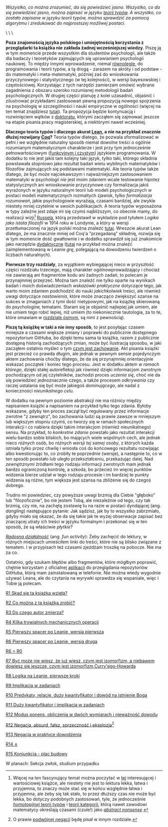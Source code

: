 *Wszystko, co można zrozumieć, da się powiedzieć jasno. Wszystko, co da się powiedzieć jasno, można
zapisać w języku [teorii typów](https://en.wikipedia.org/wiki/Type_theory). A wszystko, co zostało
zapisane w języku teorii typów, można sprawdzić za pomocą algorytmu i zredukować do najprostszej
możliwej postaci.*

\ 
\ 
\ 

**Poza znajomością języka polskiego i umiejętnością korzystania z przeglądarki ta książka nie
zakłada żadnej wcześniejszej wiedzy**. Piszę ją w tym momencie przede wszystkim dla studentów
psychologii, ale także dla badaczy i teoretyków zajmujących się uprawianiem psychologii naukowej. To
między innymi wprowadzenie, niemal
[równolegle](https://en.wikipedia.org/wiki/Everything_Everywhere_All_at_Once), do programowania i
teorii typów, a tą drogą - zarazem na skróty i od podstaw - do matematyki i meta-matematyki, później
zaś do wnioskowania przyczynowego i statystycznego (w tej kolejności), w wersji bayesowskiej i
częstościowej. Korzystając z tych narzędzi zamierzam omówić wybrane zagadnienia z obszaru szeroko
rozumianej metodologii badań psychologicznych. W drugiej części planuję z kolei uzasadnić, objaśnić
i zilustrować przykładami zastosowań pewną propozycją nowego spojrzenia na psychologię w
szczególności i nauki empiryczne w ogólności (więcej na ten temat znajdziesz
[tutaj](./rozdzialy/02_Cel.md)). Ta propozycja będzie kontynuacją i rozwinięciem wątków z
[doktoratu](./rozdzialy/praca_doktorska.pdf), którymi zacząłem się zajmować jeszcze na etapie
pisania pracy magisterskiej, a niektórymi nawet wcześniej.

**Dlaczego teoria typów i dlaczego akurat
[Lean](https://en.wikipedia.org/wiki/Lean_(proof_assistant)), a nie na przykład znacznie dłużej
rozwijany [Coq](https://en.wikipedia.org/wiki/Coq_(software))?** Teoria typów dlatego, że pozwala
sformalizować w pełni i we względnie naturalny sposób niemal dowolne treści o ogólnie rozumianym
matematycznym charakterze i jest przy tym jednocześnie pełnowartościowym ([funkcyjnym i
czystym](https://pl.wikipedia.org/wiki/Programowanie_funkcyjne)) językiem programowania. W dodatku
to nie jest jakiś tam kolejny taki język, tylko taki, którego składnia powstawała stopniowo jako
rezultat badań wielu wybitnych matematyków i filozofów zajmujących się podstawami matematyki. Ale
teoria typów także dlatego, że być może najciekawszym i najważniejszym zastosowaniem matematyki w
psychologii *nie* jest moim zdaniem wcale testowanie hipotez statystycznych ani wnioskowanie
przyczynowe czy formalizacja jakiś wyrażonych w języku naturalnym teorii lub modeli psychologicznych
w postaci modeli matematycznych rozmaitych zjawisk, tylko *formalizacja rozumowań*, jakie
psychologowie wyrażają, czasami bardziej, ale zwykle niestety mniej czytelnie w swoich
publikacjach. A teoria typów wyposażona w typy zależne jest zdaje mi się czymś najbliższym, co
obecnie mamy, do realizacji wizji[^2] [Russela](https://pl.wikipedia.org/wiki/Bertrand_Russell),
którą przedstawił w wykładzie pod tytułem *Logika jako istota filozofii* w 1914 roku w Londynie, a
który w wersji przetłumaczonej na język polski można znaleźć
[tutaj](file:///home/borys/Principia%2015%20Russell%20Logika.pdf). Wreszcie akurat Lean dlatego, że
ma znacznie mniej od Coq'a "przegadaną" składnię, rozwija się w tym momencie dość gwałtownie i w
dodatku sprawdził się już znakomicie jako narzędzie
[dydaktyczne](https://github.com/ImperialCollegeLondon/formalising-mathematics-2024)
([tutaj](https://adam.math.hhu.de/#/g/leanprover-community/nng4) na przykład można znaleźć
zaimplementowaną w Leanie *grę*, polegającą na dowodzeniu twierdzeń o liczbach naturalnych).

**Pierwsze trzy rozdziały**, za wyjątkiem wybiegającej nieco w przyszłość części rozdziału
trzeciego, mają charakter ogólnowprowadzający i chociaż nie zawierają ani fragmentów kodu ani
żadnych zadań, to polecam je przynajmniej przejrzeć. Można tam znaleźć nie tylko oparte na wynikach
badań i moich doświadczeniach *wskazówki praktyczne* dotyczące tego, jak warto moim zdaniem
podchodzić do nauki *jakichkolwiek* treści, ale również uwagi dotyczące *nastawienia*, które może
znacząco zwiększyć szanse na sukces w zmaganiach z tymi dość nietypowymi, jak na książkę skierowaną
do psychologów, tematami. Staram się je objaśnić najlepiej jak umiem, ale nie umiem tego robić
lepiej, niż umiem (to niekoniecznie tautologia, za to te, które omawiam w [rozdziale
ósmym](./rozdzialy/Logika_w_Leanie_pierwsze_kroki.md), są nimi z pewnością).

**Piszę tą książkę w taki a nie inny sposób**, to jest posyłając czasem mniejsze a czasami większe
zmiany i poprawki do publicznie dostępnego repozytorium GitHuba, bo dzięki temu sama ta książka,
razem z publicznie dostępną historią zachodzących zmian, może być ilustracją sposobu, w jaki
zacząłem ostatnio myśleć o tym [czym jest zachowanie](./rozdzialy/02_Cel.md). Akt pisania książki
jest przecież co prawda długim, ale jednak w pewnym sensie pojedynczym aktem zachowania choćby
dlatego, że da się przynajmniej orientacyjnie wskazać początek i koniec tego procesu. Jest w dodatku
aktem *w ramach którego*, dzięki stałej autorefleksji jak również dzięki informacjom zwrotnym
pochodzącym od jej czytelników, zachodzi proces *uczenia się*, choć nie da się powiedzieć
jednoznacznie czego, a także procesem *odkrywania* czy raczej ustalania się być może jakiegoś
*dominującego*, ale nadal z konieczności *nieunikalnego celu*.

W dodatku na pewnym poziomie abstrakcji nie ma różnicy między napisaniem książki a napisaniem na
przykład tylko tego zdania. Byłoby wskazane, gdyby ten proces zaczął być regulowany przez informacje
zwrotne "z zewnątrz", bo zachowania ludzi są prawie zawsze w mniejszym lub większym stopniu czymś,
co tworzy się w ramach społecznych interakcji i co nabiera dzięki takim interakcjom (również
nieunikalnego) sensu. Na przykład, *to konkretne zdanie* powstało jako rezultat interakcji wielu
bardzo sobie bliskich, bo mających wiele wspólnych cech, ale jednak nieco *różnych* osób, bo
*różnych wersji tej samej osoby*, z których każda istniała tylko przez chwilę i wniosła coś do
końcowego rezultatu rozwijając albo kwestionując to, co zrobiły te poprzednie (wersje), a następnie
to, co w ten sposób powstało lub uległo przekształceniu, przekazując dalej. Nad *zewnętrznymi*
źródłami tego rodzaju informacji zwrotnych mam jednak bardzo ograniczoną kontrolę, a szkoda, bo
przecież im więcej punktów widzenia bierze udział w tego rodzaju procesie i im bardziej te punkty
widzenia są różne, tym większa jest szansa na zbliżenie się do czegoś dobrego.

Trudno mi powiedziec, czy powyższe uwagi brzmią dla Ciebie "głęboko" lub "filozoficznie", bo nie
jestem Tobą, ale niezależnie od tego, czy tak brzmią, czy nie, na zachętę zostawię tu na razie w
postaci dyndającej (ang. *dangling*) następujące pytanie: Jak sądzisz, jak by to wszystko
zabrzmiało, gdyby miało się okazać, że da się takie jak te wyżej obserwacje zapisać bez znaczącej
utraty ich treści w języku formalnym i przekonać się w ten sposób, że są właściwie *płytkie*?

[*Radosna działalność*](https://www.youtube.com/watch?v=AZzcE04ssoQ) (ang. *fun activity*): Żeby
zachęcić do lektury, w różnych miejscach umieściłem linki do treści, które nie są blisko związane z
tematem. I w przypisach też czasami zjeżdżam troszkę na pobocze. Nie ma za co.

Ostatnio, gdy szukam błędów albo fragmentów, które mógłbym poprawić, chętnie korzystam z oficialnej
[aplikacji](https://play.google.com/store/apps/details?id=com.github.android&hl=en) do przeglądania
repozytoriów GitHuba, którą mam zainstalowaną w telefonie. Nie można wtedy wygodnie używać Leana,
ale do czytania na wyrywki sprawdza się wspaniale, więc i Tobie ją polecam.

[R1 Skąd się ta książka wzięła?](./rozdzialy/00_Wprowadzenie.md)

[R2 Co można z tą książką zrobić?](./rozdzialy/01_Jak_sie_uczyc.md)

[R3 Do czego autor zmierza?](./rozdzialy/02_Cel.md)

[R4 Kilka trywialnych mechanicznych operacji](./rozdzialy/Pierwszy_spacerek.md)

[R5 Pierwszy spacer po Leanie, wersja pierwsza](./rozdzialy/Spacerek_po_Leanie_1.md)

[R6 Pierwszy spacer po Leanie, wersja druga](./rozdzialy/Spacerek_po_Leanie_2.md)

[R6 = R0](./rozdzialy/Ewaluacja.md)

[R7 Być może nie wiesz, że już wiesz, czym jest izomorfizm, a niebawem dowiesz się jeszcze, czym
jest izomorfizm Curry'ego-Howarda](./rozdzialy/Izomorfizm_Curryego_Howarda.md)

[R8 Logika na Leanie, pierwsze kroki](./rozdzialy/Logika_w_Leanie_pierwsze_kroki.md)

[R9 Implikacja w zadaniach](./rozdzialy/Implikacja_w_zadaniach.md)

[R10 Predykaty, relacje, duży kwantyfikator i dowód na istnienie
Boga](./rozdzialy/Predykaty_dowod_Anzelma.md)

[R11 Duży kwantyfikator i implikacja w
zadaniach](./rozdzialy/Duzy_kwantyfikator_i_implikacja_w_zadaniach.md)

[R12 Modus ponens, obliczenia w dwóch wymiarach i nieważność
dowodu](./rozdzialy/Modus_Ponens_Niewaznosc_Dowodu.md)

[R12 Negacja, absurd, fałsz, sprzeczność i eksplozja](./rozdzialy/Negacja.md)[^1]

[R13 Negacja w praktyce dowodzenia](./rozdzialy/Negacja_w_praktyce.md)

[R14 ∧](./rozdzialy/Koniunkcja.md)

[R15 Koniunkcja - plac budowy](./rozdzialy/Koniunkcja_work_in_progress.md)

W planach: Sekcja zwłok, studium przypadku

[^1]: O prawie [podwójnej negacji](https://kawaly.tja.pl/dowcip,profesor-filologii-polskiej-na) będę pisał w innym rozdziale.

[^2]: Więcej na ten fascynujący temat można poczytać w
    [tej](https://global.oup.com/academic/product/modal-homotopy-type-theory-9780198853404?cc=it&lang=en&)
    interesującej i wartościowej książce, ale niestety nie jest to lektura lekka, łatwa i przyjemna,
    to znaczy może stać się w końcu względnie łatwa i przyjemna, ale żeby się tak stało, to przez
    dłuższy czas nie może być lekka, bo dotyczy podobnych zastosowań, tyle, że jednocześnie
    [*homotopijnej* teorii typów](https://homotopytypetheory.org/book/) i [teorii
    kategorii](https://pl.wikipedia.org/wiki/Teoria_kategorii), którą nawet zawodowi matematycy
    określają czasami (czule!) jako [*abstract
    nonsense*](https://en.wikipedia.org/wiki/Abstract_nonsense).
